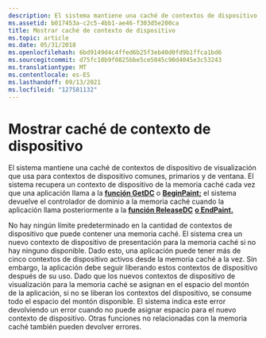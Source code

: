 ```yaml
---
description: El sistema mantiene una caché de contextos de dispositivo de visualización que usa para contextos de dispositivo comunes, primarios y de ventana.
ms.assetid: b017453a-c2c5-4bb1-ae46-f303d5e200ca
title: Mostrar caché de contexto de dispositivo
ms.topic: article
ms.date: 05/31/2018
ms.openlocfilehash: 6bd9149d4c4ffed6b25f3eb40d0fd9b1ffca1bd6
ms.sourcegitcommit: d75fc10b9f0825bbe5ce5045c90d4045e3c53243
ms.translationtype: MT
ms.contentlocale: es-ES
ms.lasthandoff: 09/13/2021
ms.locfileid: "127581132"
---
```

# <a name="display-device-context-cache"></a>Mostrar caché de contexto de dispositivo

El sistema mantiene una caché de contextos de dispositivo de visualización que usa para contextos de dispositivo comunes, primarios y de ventana. El sistema recupera un contexto de dispositivo de la memoria caché cada vez que una aplicación llama a la [**función GetDC**](/windows/desktop/api/Winuser/nf-winuser-getdc) o [**BeginPaint;**](/windows/desktop/api/Winuser/nf-winuser-beginpaint) el sistema devuelve el controlador de dominio a la memoria caché cuando la aplicación llama posteriormente a la [**función ReleaseDC**](/windows/desktop/api/Winuser/nf-winuser-releasedc) [**o EndPaint.**](/windows/desktop/api/Winuser/nf-winuser-endpaint)

No hay ningún límite predeterminado en la cantidad de contextos de dispositivo que puede contener una memoria caché. El sistema crea un nuevo contexto de dispositivo de presentación para la memoria caché si no hay ninguno disponible. Dado esto, una aplicación puede tener más de cinco contextos de dispositivo activos desde la memoria caché a la vez. Sin embargo, la aplicación debe seguir liberando estos contextos de dispositivo después de su uso. Dado que los nuevos contextos de dispositivo de visualización para la memoria caché se asignan en el espacio del montón de la aplicación, si no se liberan los contextos del dispositivo, se consume todo el espacio del montón disponible. El sistema indica este error devolviendo un error cuando no puede asignar espacio para el nuevo contexto de dispositivo. Otras funciones no relacionadas con la memoria caché también pueden devolver errores.

 

 



